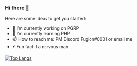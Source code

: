 ### Hi there 👋

Here are some ideas to get you started:

- 🔭 I’m currently working on PGRP
- 🌱 I’m currently learning PHP
- 📫 How to reach me: PM Discord Fugion#0001 or email me
- ⚡ Fun fact: I a nervous man


[![Top Langs](https://github-readme-stats.vercel.app/api/top-langs/?username=Abielfrl&layout=compact)](https://github.com/Abielfrl)
